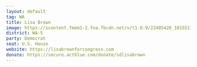 ```yaml
---
layout: default
tag: WA
title: Lisa Brown
image: https://scontent.fmem1-2.fna.fbcdn.net/v/t1.0-9/22405420_10155118274827183_4990777924269937689_n.jpg?_nc_cat=0&oh=366d030321da6246414c29ffacc62eac&oe=5C2D6DDA
district: WA-5
party: Democrat
seat: U.S. House 
website: https://lisabrownforcongress.com
donate: https://secure.actblue.com/donate/sdlisabrown
---
```

